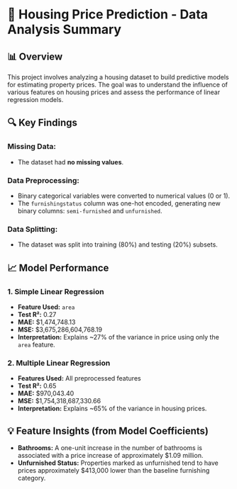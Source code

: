 # 🏡 Housing Price Prediction - Data Analysis Summary

## 📊 Overview
This project involves analyzing a housing dataset to build predictive models for estimating property prices. The goal was to understand the influence of various features on housing prices and assess the performance of linear regression models.

## 🔍 Key Findings

### Missing Data:
- The dataset had **no missing values**.

### Data Preprocessing:
- Binary categorical variables were converted to numerical values (0 or 1).
- The `furnishingstatus` column was one-hot encoded, generating new binary columns: `semi-furnished` and `unfurnished`.

### Data Splitting:
- The dataset was split into training (80%) and testing (20%) subsets.

## 📈 Model Performance

### 1. Simple Linear Regression
- **Feature Used:** `area`
- **Test R²:** 0.27
- **MAE:** $1,474,748.13
- **MSE:** $3,675,286,604,768.19
- **Interpretation:** Explains ~27% of the variance in price using only the `area` feature.

### 2. Multiple Linear Regression
- **Features Used:** All preprocessed features
- **Test R²:** 0.65
- **MAE:** $970,043.40
- **MSE:** $1,754,318,687,330.66
- **Interpretation:** Explains ~65% of the variance in housing prices.

## 💡 Feature Insights (from Model Coefficients)
- **Bathrooms:** A one-unit increase in the number of bathrooms is associated with a price increase of approximately $1.09 million.
- **Unfurnished Status:** Properties marked as unfurnished tend to have prices approximately $413,000 lower than the baseline furnishing category.
